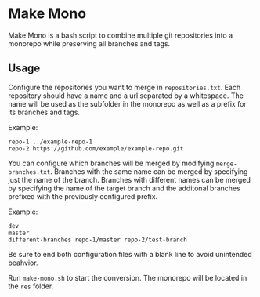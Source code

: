 # Make Mono

Make Mono is a bash script to combine multiple git repositories into a monorepo while preserving all branches and tags.

## Usage

Configure the repositories you want to merge in `repositories.txt`. Each repository should have a name and a url separated by a whitespace. The name will be used as the subfolder in the monorepo as well as a prefix for its branches and tags.

Example:
```
repo-1 ../example-repo-1
repo-2 https://github.com/example/example-repo.git
```

You can configure which branches will be merged by modifying `merge-branches.txt`. Branches with the same name can be merged by specifying just the name of the branch. Branches with different names can be merged by specifying the name of the target branch and the additonal branches prefixed with the previously configured prefix.

Example:
```
dev
master
different-branches repo-1/master repo-2/test-branch
```

Be sure to end both configuration files with a blank line to avoid unintended beahvior.

Run `make-mono.sh` to start the conversion. The monorepo will be located in the `res` folder.